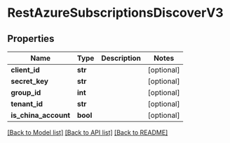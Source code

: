 # RestAzureSubscriptionsDiscoverV3

## Properties
Name | Type | Description | Notes
------------ | ------------- | ------------- | -------------
**client_id** | **str** |  | [optional] 
**secret_key** | **str** |  | [optional] 
**group_id** | **int** |  | [optional] 
**tenant_id** | **str** |  | [optional] 
**is_china_account** | **bool** |  | [optional] 

[[Back to Model list]](../README.md#documentation-for-models) [[Back to API list]](../README.md#documentation-for-api-endpoints) [[Back to README]](../README.md)

